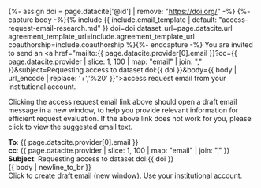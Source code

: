 {%- assign doi = page.datacite['@id'] | remove: "https://doi.org/" -%}
{%- capture body -%}{% include {{ include.email_template | default: "access-request-email-research.md" }} doi=doi dataset_url=page.datacite.url agreement_template_url=include.agreement_template_url coauthorship=include.coauthorship %}{%- endcapture -%}
You are invited to send an
<a href="mailto:{{ page.datacite.provider[0].email }}?cc={{ page.datacite.provider | slice: 1, 100 | map: "email" | join: "," }}&subject=Requesting access to dataset doi:{{ doi }}&body={{ body | url_encode | replace: '+','%20' }}">access request email</a>
from your institutional account.

Clicking the access request email link above should open a draft email message
in a new window, to help you provide relevant information for efficient request
evaluation. If the above link does not work for you, please click to view the
<a id="request-email-toggle">suggested email text</a>.

<div id="request-email" class="hidden revealable small">
<b>To</b>: {{ page.datacite.provider[0].email }}<br/>
<b>cc</b>: {{ page.datacite.provider | slice: 1, 100 | map: "email" | join: "," }}<br/>  
<b>Subject</b>: Requesting access to dataset doi:{{ doi }}<br/>
{{ body | newline_to_br }}<br/>
Click to <a href="mailto:{{ page.datacite.provider[0].email }}?cc={{ page.datacite.provider | slice: 1, 100 | map: "email" | join: "," }}&subject=Requesting access to dataset doi:{{ doi }}&body={{ body | url_encode | replace: '+','%20' }}">create draft email</a> (new window). Use your institutional account.
</div>
<script>
document.querySelector("#request-email-toggle").addEventListener('click', (e) => {
  document.querySelector("#request-email").classList.toggle('hidden')
  })
</script>
